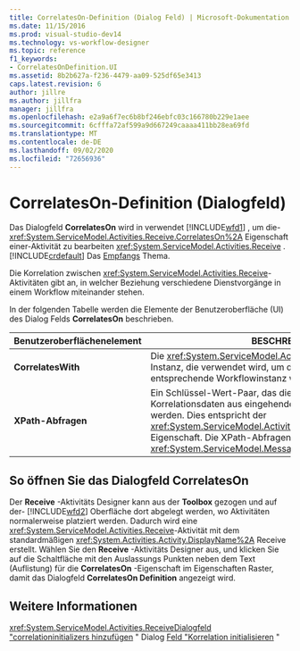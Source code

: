 ```yaml
---
title: CorrelatesOn-Definition (Dialog Feld) | Microsoft-Dokumentation
ms.date: 11/15/2016
ms.prod: visual-studio-dev14
ms.technology: vs-workflow-designer
ms.topic: reference
f1_keywords:
- CorrelatesOnDefinition.UI
ms.assetid: 8b2b627a-f236-4479-aa09-525df65e3413
caps.latest.revision: 6
author: jillre
ms.author: jillfra
manager: jillfra
ms.openlocfilehash: e2a9a6f7ec6b8bf246ebfc03c166780b229e1aee
ms.sourcegitcommit: 6cfffa72af599a9d667249caaaa411bb28ea69fd
ms.translationtype: MT
ms.contentlocale: de-DE
ms.lasthandoff: 09/02/2020
ms.locfileid: "72656936"
---
```

# <a name="correlateson-definition-dialog-box"></a>CorrelatesOn-Definition (Dialogfeld)
Das Dialogfeld **CorrelatesOn** wird in verwendet [!INCLUDE[wfd1](../includes/wfd1-md.md)] , um die- <xref:System.ServiceModel.Activities.Receive.CorrelatesOn%2A> Eigenschaft einer-Aktivität zu bearbeiten <xref:System.ServiceModel.Activities.Receive> . [!INCLUDE[crdefault](../includes/crdefault-md.md)] Das [Empfangs](../workflow-designer/receive-activity-designer.md) Thema.

 Die Korrelation zwischen <xref:System.ServiceModel.Activities.Receive>-Aktivitäten gibt an, in welcher Beziehung verschiedene Dienstvorgänge in einem Workflow miteinander stehen.

 In der folgenden Tabelle werden die Elemente der Benutzeroberfläche (UI) des Dialog Felds **CorrelatesOn** beschrieben.

|Benutzeroberflächenelement|BESCHREIBUNG|
|----------------|-----------------|
|**CorrelatesWith**|Die <xref:System.ServiceModel.Activities.CorrelationHandle>-Instanz, die verwendet wird, um die Nachricht an die entsprechende Workflowinstanz weiterzuleiten.|
|**XPath-Abfragen**|Ein Schlüssel-Wert-Paar, das die Abfragen enthält, mit denen Korrelationsdaten aus eingehenden Nachrichten extrahiert werden. Dies entspricht der <xref:System.ServiceModel.Activities.Receive.CorrelatesOn%2A>-Eigenschaft. Die XPath-Abfragen sind in einem <xref:System.ServiceModel.MessageQuerySet>-Objekt enthalten.|

## <a name="to-launch-the-correlateson-dialog-box"></a>So öffnen Sie das Dialogfeld CorrelatesOn
 Der **Receive** -Aktivitäts Designer kann aus der **Toolbox** gezogen und auf der- [!INCLUDE[wfd2](../includes/wfd2-md.md)] Oberfläche dort abgelegt werden, wo Aktivitäten normalerweise platziert werden. Dadurch wird eine <xref:System.ServiceModel.Activities.Receive>-Aktivität mit dem standardmäßigen <xref:System.Activities.Activity.DisplayName%2A> Receive erstellt. Wählen Sie den **Receive** -Aktivitäts Designer aus, und klicken Sie auf die Schaltfläche mit den Auslassungs Punkten neben dem Text (Auflistung) für die **CorrelatesOn** -Eigenschaft im Eigenschaften Raster, damit das Dialogfeld **CorrelatesOn Definition** angezeigt wird.

## <a name="see-also"></a>Weitere Informationen
 <xref:System.ServiceModel.Activities.Receive>[Dialogfeld "correlationinitializers hinzufügen](../workflow-designer/add-correlationinitializers-dialog-box.md) " Dialog [Feld "Korrelation initialisieren](../workflow-designer/initialize-correlation-dialog-box.md) "